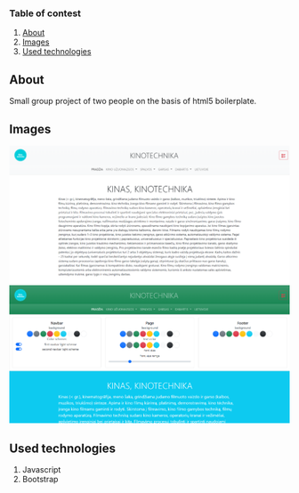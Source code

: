### Table of contest
1. [About](#about)
2. [Images](#images)
3. [Used technologies](#used-technologies)

<a name="about"></a>
## About

Small group project of two people on the basis of html5 boilerplate.

<a name="images"></a>
## Images
![Image 1](img/Screenshot%202021-09-23%20222223.png)
![Image 2](img/Screenshot%202021-09-23%20222308.png)

<a name="used-technologies"></a>
## Used technologies
1. Javascript
2. Bootstrap